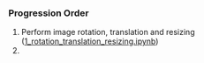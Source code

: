 ### Progression Order

1. Perform image rotation, translation and resizing ([1_rotation_translation_resizing.ipynb](https://github.com/phamkevinT/autonomous_car/blob/main/computer_vision_part_2/1_rotation_translation_resizing.ipynb))
2. 
